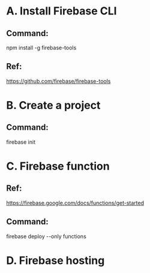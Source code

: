 # A. Install Firebase CLI
## Command: 
npm install -g firebase-tools

## Ref:
https://github.com/firebase/firebase-tools

# B. Create a project
## Command:
firebase init

# C. Firebase function
## Ref:
https://firebase.google.com/docs/functions/get-started
## Command:
firebase deploy --only functions

# D. Firebase hosting